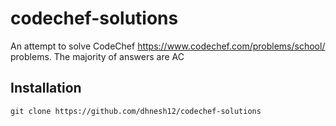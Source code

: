 # codechef-solutions
An attempt to solve CodeChef https://www.codechef.com/problems/school/ problems. The majority of answers are AC 

Installation
----

    git clone https://github.com/dhnesh12/codechef-solutions
    




